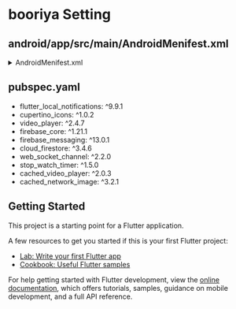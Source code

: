 # booriya Setting
## android/app/src/main/AndroidMenifest.xml  
<details>
<summary> AndroidMenifest.xml </summary>
<div markdown="1">

<manifest xmlns:android=“http://schemas.android.com/apk/res/android”
    package=“com.example.booriya”>
    <uses-permission android:name=“android.permission.ACCESS_NETWORK_STATE” />
    <uses-permission android:name=“android.permission.INTERNET” />
    <!-- local notification -->
    <uses-permission android:name=“android.permission.POST_NOTIFICATIONS”/>
    <uses-permission android:name=“android.permission.RECEIVE_BOOT_COMPLETED”/>
    <uses-permission android:name=“android.permission.VIBRATE” />
    <uses-permission android:name=“android.permission.WAKE_LOCK” />
    <uses-permission android:name=“android.permission.USE_FULL_SCREEN_INTENT” />
    <uses-permission android:name=“android.permission.FOREGROUND_SERVICE” />
    <application
        android:label=“booriya”
        android:name=“${applicationName}”
        android:icon=“@mipmap/ic_launcher”>

        <activity
            android:name=“.MainActivity”
            android:exported=“true”
            android:launchMode=“singleTop”
            android:theme=“@style/LaunchTheme”
            android:configChanges=“orientation|keyboardHidden|keyboard|screenSize|smallestScreenSize|locale|layoutDirection|fontScale|screenLayout|density|uiMode”
            android:hardwareAccelerated=“true”
            android:windowSoftInputMode=“adjustResize”
            android:showWhenLocked=“true”
            android:turnScreenOn=“true”>

            <!-- Specifies an Android theme to apply to this Activity as soon as
                 the Android process has started. This theme is visible to the user
                 while the Flutter UI initializes. After that, this theme continues
                 to determine the Window background behind the Flutter UI. -->
            <meta-data
                android:name=“com.google.firebase.messaging.default_notification_channel_id”
                android:value=“high_importance_channel”
              android:resource=“@style/NormalTheme”
              />
            <intent-filter>
                <action android:name=“android.intent.action.MAIN”/>
                <category android:name=“android.intent.category.LAUNCHER”/>
            </intent-filter>
        </activity>
        <receiver android:name=“com.dexterous.flutterlocalnotifications.ScheduledNotificationReceiver” />
        <receiver android:name=“com.dexterous.flutterlocalnotifications.ScheduledNotificationBootReceiver”>
            <intent-filter>
                <action android:name=“FLUTTER_NOTIFICATION_CLICK” />
                <category android:name=“android.intent.category.DEFAULT” />
                <action android:name=“android.intent.action.BOOT_COMPLETED”/>
                <action android:name=“android.intent.action.MY_PACKAGE_REPLACED”/>
                <action android:name=“android.intent.action.QUICKBOOT_POWERON” />
                <action android:name=“com.htc.intent.action.QUICKBOOT_POWERON”/>
            </intent-filter>
        </receiver>
        <!-- Don’t delete the meta-data below.
             This is used by the Flutter tool to generate GeneratedPluginRegistrant.java -->
        <meta-data
            android:name=“flutterEmbedding”
            android:value=“2” />

    </application>
</manifest>
</div>
</details>  

## pubspec.yaml
 - flutter_local_notifications: ^9.9.1  
 - cupertino_icons: ^1.0.2  
 - video_player: ^2.4.7  
 - firebase_core: ^1.21.1  
 - firebase_messaging: ^13.0.1  
 - cloud_firestore: ^3.4.6  
 - web_socket_channel: ^2.2.0  
 - stop_watch_timer: ^1.5.0  
 - cached_video_player: ^2.0.3  
 - cached_network_image: ^3.2.1  

## Getting Started

This project is a starting point for a Flutter application.

A few resources to get you started if this is your first Flutter project:

- [Lab: Write your first Flutter app](https://docs.flutter.dev/get-started/codelab)
- [Cookbook: Useful Flutter samples](https://docs.flutter.dev/cookbook)

For help getting started with Flutter development, view the
[online documentation](https://docs.flutter.dev/), which offers tutorials,
samples, guidance on mobile development, and a full API reference.
